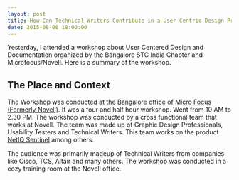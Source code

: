 ```yaml
---
layout: post
title: How Can Technical Writers Contribute in a User Centric Design Process of a Product
date: 2015-08-08 18:00:00
---
```

Yesterday, I attended a workshop about User Centered Design and Documentation organized by the Bangalore STC India Chapter and Microfocus/Novell. Here is a summary of the workshop. 

## The Place and Context

The Workshop was conducted at the Bangalore office of <a target="_blank" href="http://www.novell.com/home/">Micro Focus (Formerly Novell)</a>. It was a four and half hour workshop. Went from 10 AM to 2.30 PM. The workshop was conducted by a cross functional team that works at Novell. The team was made up of Graphic Design Professionals, Usability Testers and Technical Writers. This team works on the product [NetIQ Sentinel](https://www.netiq.com/products/sentinel/) among others. 

The audience was primarily madeup of Technical Writers from companies like Cisco, TCS, Altair and many others. The workshop was conducted in a cozy training room at the Novell office. 

